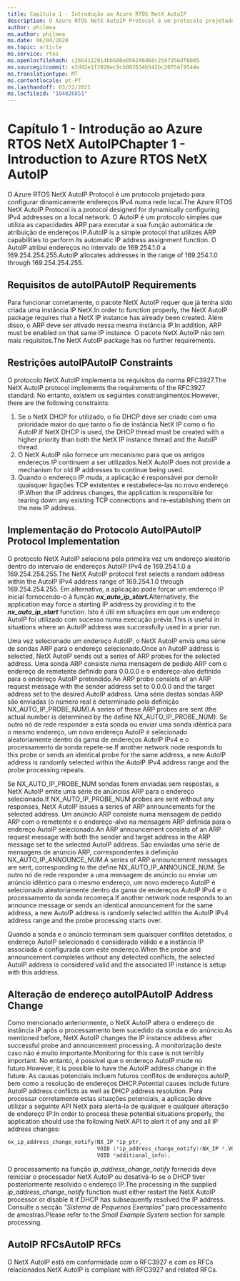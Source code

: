 ```yaml
---
title: Capítulo 1 - Introdução ao Azure RTOS NetX AutoIP
description: O Azure RTOS NetX AutoIP Protocol é um protocolo projetado para configurar dinamicamente endereços IPv4 numa rede local.
author: philmea
ms.author: philmea
ms.date: 06/04/2020
ms.topic: article
ms.service: rtos
ms.openlocfilehash: c26b4112814bb586e056246d68c2597d56df6085
ms.sourcegitcommit: e3d42e1f2920ec9cb002634b542bc20754f9544e
ms.translationtype: MT
ms.contentlocale: pt-PT
ms.lasthandoff: 03/22/2021
ms.locfileid: "104826851"
---
```

# <a name="chapter-1---introduction-to-azure-rtos-netx-autoip"></a><span data-ttu-id="03ff2-103">Capítulo 1 - Introdução ao Azure RTOS NetX AutoIP</span><span class="sxs-lookup"><span data-stu-id="03ff2-103">Chapter 1 - Introduction to Azure RTOS NetX AutoIP</span></span>
  
<span data-ttu-id="03ff2-104">O Azure RTOS NetX AutoIP Protocol é um protocolo projetado para configurar dinamicamente endereços IPv4 numa rede local.</span><span class="sxs-lookup"><span data-stu-id="03ff2-104">The Azure RTOS NetX AutoIP Protocol is a protocol designed for dynamically configuring IPv4 addresses on a local network.</span></span> <span data-ttu-id="03ff2-105">O AutoIP é um protocolo simples que utiliza as capacidades ARP para executar a sua função automática de atribuição de endereços IP.</span><span class="sxs-lookup"><span data-stu-id="03ff2-105">AutoIP is a simple protocol that utilizes ARP capabilities to perform its automatic IP address assignment function.</span></span> <span data-ttu-id="03ff2-106">O AutoIP atribui endereços no intervalo de 169.254.1.0 a 169.254.254.255.</span><span class="sxs-lookup"><span data-stu-id="03ff2-106">AutoIP allocates addresses in the range of 169.254.1.0 through 169.254.254.255.</span></span>

## <a name="autoip-requirements"></a><span data-ttu-id="03ff2-107">Requisitos de autoIP</span><span class="sxs-lookup"><span data-stu-id="03ff2-107">AutoIP Requirements</span></span>

<span data-ttu-id="03ff2-108">Para funcionar corretamente, o pacote NetX AutoIP requer que já tenha sido criada uma instância IP NetX.</span><span class="sxs-lookup"><span data-stu-id="03ff2-108">In order to function properly, the NetX AutoIP package requires that a NetX IP instance has already been created.</span></span> <span data-ttu-id="03ff2-109">Além disso, o ARP deve ser ativado nessa mesma instância IP.</span><span class="sxs-lookup"><span data-stu-id="03ff2-109">In addition, ARP must be enabled on that same IP instance.</span></span> <span data-ttu-id="03ff2-110">O pacote NetX AutoIP não tem mais requisitos.</span><span class="sxs-lookup"><span data-stu-id="03ff2-110">The NetX AutoIP package has no further requirements.</span></span>

## <a name="autoip-constraints"></a><span data-ttu-id="03ff2-111">Restrições autoIP</span><span class="sxs-lookup"><span data-stu-id="03ff2-111">AutoIP Constraints</span></span> 

<span data-ttu-id="03ff2-112">O protocolo NetX AutoIP implementa os requisitos da norma RFC3927.</span><span class="sxs-lookup"><span data-stu-id="03ff2-112">The NetX AutoIP protocol implements the requirements of the RFC3927 standard.</span></span> <span data-ttu-id="03ff2-113">No entanto, existem os seguintes constrangimentos:</span><span class="sxs-lookup"><span data-stu-id="03ff2-113">However, there are the following constraints:</span></span>

1. <span data-ttu-id="03ff2-114">Se o NetX DHCP for utilizado, o fio DHCP deve ser criado com uma prioridade maior do que tanto o fio de instância NetX IP como o fio AutoIP.</span><span class="sxs-lookup"><span data-stu-id="03ff2-114">If NetX DHCP is used, the DHCP thread must be created with a higher priority than both the NetX IP instance thread and the AutoIP thread.</span></span>
1. <span data-ttu-id="03ff2-115">O NetX AutoIP não fornece um mecanismo para que os antigos endereços IP continuem a ser utilizados.</span><span class="sxs-lookup"><span data-stu-id="03ff2-115">NetX AutoIP does not provide a mechanism for old IP addresses to continue being used.</span></span>
1. <span data-ttu-id="03ff2-116">Quando o endereço IP muda, a aplicação é responsável por demolir quaisquer ligações TCP existentes e restabelece-las no novo endereço IP.</span><span class="sxs-lookup"><span data-stu-id="03ff2-116">When the IP address changes, the application is responsible for tearing down any existing TCP connections and re-establishing them on the new IP address.</span></span>

## <a name="autoip-protocol-implementation"></a><span data-ttu-id="03ff2-117">Implementação do Protocolo AutoIP</span><span class="sxs-lookup"><span data-stu-id="03ff2-117">AutoIP Protocol Implementation</span></span>

<span data-ttu-id="03ff2-118">O protocolo NetX AutoIP seleciona pela primeira vez um endereço aleatório dentro do intervalo de endereços AutoIP IPv4 de 169.254.1.0 a 169.254.254.255.</span><span class="sxs-lookup"><span data-stu-id="03ff2-118">The NetX AutoIP protocol first selects a random address within the AutoIP IPv4 address range of 169.254.1.0 through 169.254.254.255.</span></span> <span data-ttu-id="03ff2-119">Em alternativa, a aplicação pode forçar um endereço IP inicial fornecendo-o à função ***nx_auto_ip_start.***</span><span class="sxs-lookup"><span data-stu-id="03ff2-119">Alternatively, the application may force a starting IP address by providing it to the ***nx_auto_ip_start*** function.</span></span> <span data-ttu-id="03ff2-120">Isto é útil em situações em que um endereço AutoIP foi utilizado com sucesso numa execução prévia.</span><span class="sxs-lookup"><span data-stu-id="03ff2-120">This is useful in situations where an AutoIP address was successfully used in a prior run.</span></span>

<span data-ttu-id="03ff2-121">Uma vez selecionado um endereço AutoIP, o NetX AutoIP envia uma série de sondas ARP para o endereço selecionado.</span><span class="sxs-lookup"><span data-stu-id="03ff2-121">Once an AutoIP address is selected, NetX AutoIP sends out a series of ARP probes for the selected address.</span></span> <span data-ttu-id="03ff2-122">Uma sonda ARP consiste numa mensagem de pedido ARP com o endereço de remetente definido para 0.0.0.0 e o endereço-alvo definido para o endereço AutoIP pretendido.</span><span class="sxs-lookup"><span data-stu-id="03ff2-122">An ARP probe consists of an ARP request message with the sender address set to 0.0.0.0 and the target address set to the desired AutoIP address.</span></span> <span data-ttu-id="03ff2-123">Uma série destas sondas ARP são enviadas (o número real é determinado pela definição NX_AUTO_IP_PROBE_NUM).</span><span class="sxs-lookup"><span data-stu-id="03ff2-123">A series of these ARP probes are sent (the actual number is determined by the define NX_AUTO_IP_PROBE_NUM).</span></span> <span data-ttu-id="03ff2-124">Se outro nó de rede responder a esta sonda ou enviar uma sonda idêntica para o mesmo endereço, um novo endereço AutoIP é selecionado aleatoriamente dentro da gama de endereços AutoIP IPv4 e o processamento da sonda repete-se.</span><span class="sxs-lookup"><span data-stu-id="03ff2-124">If another network node responds to this probe or sends an identical probe for the same address, a new AutoIP address is randomly selected within the AutoIP IPv4 address range and the probe processing repeats.</span></span>

<span data-ttu-id="03ff2-125">Se NX_AUTO_IP_PROBE_NUM sondas forem enviadas sem respostas, a NetX AutoIP emite uma série de anúncios ARP para o endereço selecionado.</span><span class="sxs-lookup"><span data-stu-id="03ff2-125">If NX_AUTO_IP_PROBE_NUM probes are sent without any responses, NetX AutoIP issues a series of ARP announcements for the selected address.</span></span> <span data-ttu-id="03ff2-126">Um anúncio ARP consiste numa mensagem de pedido ARP com o remetente e o endereço-alvo na mensagem ARP definida para o endereço AutoIP selecionado.</span><span class="sxs-lookup"><span data-stu-id="03ff2-126">An ARP announcement consists of an ARP request message with both the sender and target address in the ARP message set to the selected AutoIP address.</span></span> <span data-ttu-id="03ff2-127">São enviadas uma série de mensagens de anúncio ARP, correspondentes à definição NX_AUTO_IP_ANNOUNCE_NUM.</span><span class="sxs-lookup"><span data-stu-id="03ff2-127">A series of ARP announcement messages are sent, corresponding to the define NX_AUTO_IP_ANNOUNCE_NUM.</span></span> <span data-ttu-id="03ff2-128">Se outro nó de rede responder a uma mensagem de anúncio ou enviar um anúncio idêntico para o mesmo endereço, um novo endereço AutoIP é selecionado aleatoriamente dentro da gama de endereços AutoIP IPv4 e o processamento da sonda recomeça.</span><span class="sxs-lookup"><span data-stu-id="03ff2-128">If another network node responds to an announce message or sends an identical announcement for the same address, a new AutoIP address is randomly selected within the AutoIP IPv4 address range and the probe processing starts over.</span></span>

<span data-ttu-id="03ff2-129">Quando a sonda e o anúncio terminam sem quaisquer conflitos detetados, o endereço AutoIP selecionado é considerado válido e a instância IP associada é configurada com este endereço.</span><span class="sxs-lookup"><span data-stu-id="03ff2-129">When the probe and announcement completes without any detected conflicts, the selected AutoIP address is considered valid and the associated IP instance is setup with this address.</span></span>

## <a name="autoip-address-change"></a><span data-ttu-id="03ff2-130">Alteração de endereço autoIP</span><span class="sxs-lookup"><span data-stu-id="03ff2-130">AutoIP Address Change</span></span>

<span data-ttu-id="03ff2-131">Como mencionado anteriormente, o NetX AutoIP altera o endereço de instância IP após o processamento bem sucedido da sonda e do anúncio.</span><span class="sxs-lookup"><span data-stu-id="03ff2-131">As mentioned before, NetX AutoIP changes the IP instance address after successful probe and announcement processing.</span></span> <span data-ttu-id="03ff2-132">A monitorização deste caso não é muito importante.</span><span class="sxs-lookup"><span data-stu-id="03ff2-132">Monitoring for this case is not terribly important.</span></span> <span data-ttu-id="03ff2-133">No entanto, é possível que o endereço AutoIP mude no futuro.</span><span class="sxs-lookup"><span data-stu-id="03ff2-133">However, it is possible to have the AutoIP address change in the future.</span></span> <span data-ttu-id="03ff2-134">As causas potenciais incluem futuros conflitos de endereços autoIP, bem como a resolução de endereços DHCP.</span><span class="sxs-lookup"><span data-stu-id="03ff2-134">Potential causes include future AutoIP address conflicts as well as DHCP address resolution.</span></span> <span data-ttu-id="03ff2-135">Para processar corretamente estas situações potenciais, a aplicação deve utilizar a seguinte API NetX para alertá-la de qualquer e qualquer alteração de endereço IP:</span><span class="sxs-lookup"><span data-stu-id="03ff2-135">In order to process these potential situations properly, the application should use the following NetX API to alert it of any and all IP address changes:</span></span>

```c
nx_ip_address_change_notify(NX_IP *ip_ptr,
                            VOID (*ip_address_change_notify)(NX_IP *,VOID*),
                            VOID *additional_info);
```

<span data-ttu-id="03ff2-136">O processamento na função *ip_address_change_notify* fornecida deve reiniciar o processador NetX AutoIP ou desativá-lo se o DHCP tiver posteriormente resolvido o endereço IP.</span><span class="sxs-lookup"><span data-stu-id="03ff2-136">The processing in the supplied *ip_address_change_notify* function must either restart the NetX AutoIP processor or disable it if DHCP has subsequently resolved the IP address.</span></span> <span data-ttu-id="03ff2-137">Consulte a secção *"Sistema de Pequenos Exemplos"* para processamento de amostras.</span><span class="sxs-lookup"><span data-stu-id="03ff2-137">Please refer to the *Small Example System* section for sample processing.</span></span>

## <a name="autoip-rfcs"></a><span data-ttu-id="03ff2-138">AutoIP RFCs</span><span class="sxs-lookup"><span data-stu-id="03ff2-138">AutoIP RFCs</span></span>

<span data-ttu-id="03ff2-139">O NetX AutoIP está em conformidade com o RFC3927 e com os RFCs relacionados.</span><span class="sxs-lookup"><span data-stu-id="03ff2-139">NetX AutoIP is compliant with RFC3927 and related RFCs.</span></span>